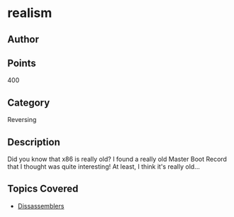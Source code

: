 # realism
## Author

## Points
400
## Category
Reversing
## Description
Did you know that x86 is really old? I found a really old Master Boot Record that I thought was quite interesting! At least, I think it's really old...
## Topics Covered

- [Dissassemblers](/reverse-engineering/what-are-disassemblers/)

